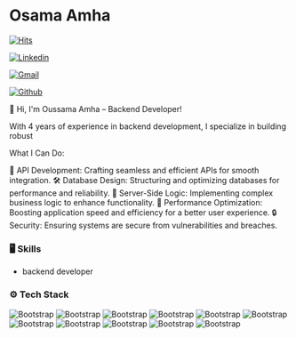 # Osama Amha

[![Hits](https://hits.seeyoufarm.com/api/count/incr/badge.svg?url=https%3A%2F%2Fgithub.com%2Fhejazizo%2Fhejazizo&count_bg=%2379C83D&title_bg=%23555555&icon=&icon_color=%23E7E7E7&title=Profile+Views&edge_flat=false)](https://hits.seeyoufarm.com)

[![Linkedin](https://img.shields.io/badge/-LinkedIn-blue?style=flat&logo=Linkedin&logoColor=white)](https://www.linkedin.com/in/osama-amha/)

[![Gmail](https://img.shields.io/badge/-Gmail-c14438?style=flat&logo=Gmail&logoColor=white)](mailto:amhaosama15@gmail.com)

[![Github](https://img.shields.io/github/followers/hejazizo?label=Follow&style=social)](https://github.com/hejazizo)

👋 Hi, I'm Oussama Amha – Backend Developer!

With 4 years of experience in backend development, I specialize in building robust

What I Can Do:

🔧 API Development: Crafting seamless and efficient APIs for smooth integration.
🛠️ Database Design: Structuring and optimizing databases for performance and reliability.
🧩 Server-Side Logic: Implementing complex business logic to enhance functionality.
🚀 Performance Optimization: Boosting application speed and efficiency for a better user experience.
🔒 Security: Ensuring  systems are secure from vulnerabilities and breaches.


### 🖥 Skills

- backend developer
### ⚙️ Tech Stack

![Bootstrap](https://img.shields.io/badge/-Docker-05122A?style=flat-square&logo=Docker&color=353535) ![Bootstrap](https://img.shields.io/badge/-MongoDB-05122A?style=flat-square&logo=MongoDB&color=353535) ![Bootstrap](https://img.shields.io/badge/-MySQL-05122A?style=flat-square&logo=MySQL&color=353535) ![Bootstrap](https://img.shields.io/badge/-PostgreSQL-05122A?style=flat-square&logo=PostgreSQL&color=353535) ![Bootstrap](https://img.shields.io/badge/-php-05122A?style=flat-square&logo=php&color=353535) ![Bootstrap](https://img.shields.io/badge/-linux-05122A?style=flat-square&logo=linux&color=353535) ![Bootstrap](https://img.shields.io/badge/-git-05122A?style=flat-square&logo=git&color=353535) ![Bootstrap](https://img.shields.io/badge/-laravel-05122A?style=flat-square&logo=laravel&color=353535) ![Bootstrap](https://img.shields.io/badge/-css%20-05122A?style=flat-square&logo=css&color=353535) ![Bootstrap](https://img.shields.io/badge/-html-05122A?style=flat-square&logo=html&color=353535) ![Bootstrap](https://img.shields.io/badge/-javascripte-05122A?style=flat-square&logo=javascripte&color=353535)




